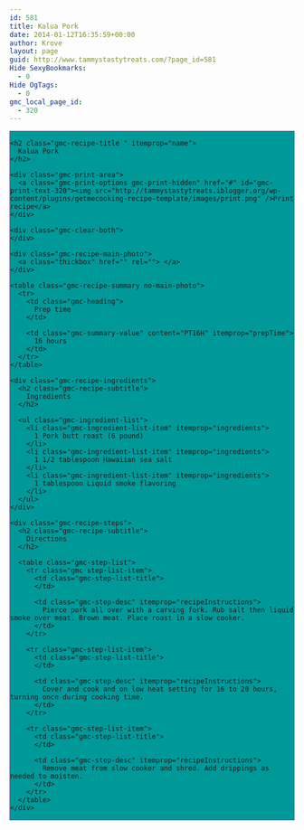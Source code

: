 ```yaml
---
id: 581
title: Kalua Pork
date: 2014-01-12T16:35:59+00:00
author: Krove
layout: page
guid: http://www.tammystastytreats.com/?page_id=581
Hide SexyBookmarks:
  - 0
Hide OgTags:
  - 0
gmc_local_page_id:
  - 320
---
```

<div id="recipes">
  <div class="gmc-recipe" id="gmc-print-320" itemscope itemtype="http://schema.org/Recipe" style="background-color:#009999; border-color:#58528f;border-style:solid;border-width:thin;">
    <meta property="og:site_name" content="http://tammystastytreats.iblogger.org" />
    
    <h2 class="gmc-recipe-title " itemprop="name">
      Kalua Pork
    </h2>
    
    <div class="gmc-print-area">
      <a class="gmc-print-options gmc-print-hidden" href="#" id="gmc-print-text-320"><img src="http://tammystastytreats.iblogger.org/wp-content/plugins/getmecooking-recipe-template/images/print.png" />Print recipe</a>
    </div>
    
    <div class="gmc-clear-both">
    </div>
    
    <div class="gmc-recipe-main-photo">
      <a class="thickbox" href="" rel=""> </a>
    </div>
    
    <table class="gmc-recipe-summary no-main-photo">
      <tr>
        <td class="gmc-heading">
          Prep time
        </td>
        
        <td class="gmc-summary-value" content="PT16H" itemprop="prepTime">
          16 hours
        </td>
      </tr>
    </table>
    
    <div class="gmc-recipe-ingredients">
      <h2 class="gmc-recipe-subtitle">
        Ingredients
      </h2>
      
      <ul class="gmc-ingredient-list">
        <li class="gmc-ingredient-list-item" itemprop="ingredients">
          1 Pork butt roast (6 pound)
        </li>
        <li class="gmc-ingredient-list-item" itemprop="ingredients">
          1 1/2 tablespoon Hawaiian sea salt
        </li>
        <li class="gmc-ingredient-list-item" itemprop="ingredients">
          1 tablespoon Liquid smoke flavoring
        </li>
      </ul>
    </div>
    
    <div class="gmc-recipe-steps">
      <h2 class="gmc-recipe-subtitle">
        Directions
      </h2>
      
      <table class="gmc-step-list">
        <tr class="gmc-step-list-item">
          <td class="gmc-step-list-title">
          </td>
          
          <td class="gmc-step-desc" itemprop="recipeInstructions">
            Pierce pork all over with a carving fork. Rub salt then liquid smoke over meat. Brown meat. Place roast in a slow cooker.
          </td>
        </tr>
        
        <tr class="gmc-step-list-item">
          <td class="gmc-step-list-title">
          </td>
          
          <td class="gmc-step-desc" itemprop="recipeInstructions">
            Cover and cook and on low heat setting for 16 to 20 hours, turning once during cooking time.
          </td>
        </tr>
        
        <tr class="gmc-step-list-item">
          <td class="gmc-step-list-title">
          </td>
          
          <td class="gmc-step-desc" itemprop="recipeInstructions">
            Remove meat from slow cooker and shred. Add drippings as needed to moisten.
          </td>
        </tr>
      </table>
    </div>
  </div>
</div>